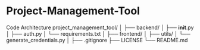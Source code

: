 # Project-Management-Tool

Code Architecture
project_management_tool/
│
├── backend/
│   ├── __init__.py
│   ├── auth.py
│   └── requirements.txt
│
├── frontend/
│
├── utils/
│   └── generate_credentials.py
│
├── .gitignore
├── LICENSE
└── README.md
